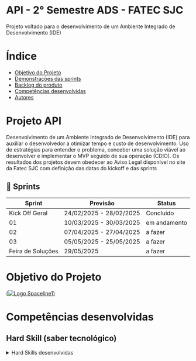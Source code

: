   # API - 2° Semestre ADS - FATEC SJC

  Projeto voltado para o desenvolvimento de um Ambiente Integrado de Desenvolvimento (IDE)

  # Índice
  * [Objetivo do Projeto](#objetivo-do-projeto)
  * [Demonstrações das sprints](#Demostrações-das-sprints)
  * [Backlog do produto](#Backlog-do-produto)
  * [Competências desenvolvidas](#competências-desenvolvidas)
  * [Autores](#autores)

  # Projeto API
  Desenvolvimento de um Ambiente Integrado de Desenvolvimento (IDE) para auxiliar o desenvolvedor a otimizar tempo e custo de desenvolvimento.
  Uso de estratégias para entender o problema, conceber uma solução viável ao desenvolver e implementar o MVP seguido de sua operação (CDIO). 
  Os resultados dos projetos devem obedecer ao Aviso Legal disponível no site da Fatec SJC com definição das datas do kickoff e das sprints

  ## :card_index: Sprints
  
  Sprint | Previsão | Status|
  |------|--------|------|
  |Kick Off Geral | 24/02/2025 - 28/02/2025 | Concluído |
  |01| 10/03/2025 - 30/03/2025 | em andamento |
  |02| 07/04/2025 - 27/04/2025 | a fazer |
  |03| 05/05/2025 - 25/05/2025 | a fazer |
  |Feira de Soluções|29/05/2025 |a fazer |


  # Objetivo do Projeto




  [(![Logo Spaceline1](https://github.com/user-attachments/assets/0172c881-902b-4b82-b01a-fa3a1f033c75))](https://youtu.be/nUbAAqzZpUc)

  </details>

  # Competências desenvolvidas

## Hard Skill (saber tecnológico)
<details>
<summary>Hard Skills desenvolvidas</summary>
  
| Tecnologia/Metodologia | Classificação |
| ---------------------- | ------------- |
| GitHub | ★ ★ ★ ★ ★ ★ ★ ☆ ☆ ☆ |
| Gestão de Projetos | ★ ★ ★ ★ ★ ★ ☆ ☆ ☆ ☆ |
| Scrum Master | ★ ★ ★ ★ ★ ★ ★ ☆ ☆ ☆ |
| Prodct Owner | ★ ★ ★ ★ ★ ★ ★ ☆ ☆ ☆ |
| Markdown | ★ ★ ★ ★ ★ ★ ★ ☆ ☆ ☆ |
| Git Projects | ★ ★ ★ ★ ★ ★ ★ ☆ ☆ ☆ |
| Jira Software | ★ ★ ★ ★ ★ ★ ★ ☆ ☆ ☆ |

# :medal_sports: Docentes
| P¹ | m² |
| ---------------------- | ------------- |
| Professor Giuliano Bertoti | Professor Cláudio Lima |


  # Autores
|    Função     | Nome                                  |                                                                                                                                                      LinkedIn & GitHub                                                                                                                                                      |
| :-----------: | :------------------------------------ | :-------------------------------------------------------------------------------------------------------------------------------------------------------------------------------------------------------------------------------------------------------------------------------------------------------------------------: |
| Product Owner |   Rafaela da Silva Penafiel Diniz         |     [![GitHub Badge](https://img.shields.io/badge/GitHub-111217?style=flat-square&logo=github&logoColor=white)](https://github.com/rafaelapenafiel)              |
| Scrum Master  | Julia Roberta Ferreira Prianti |      [![GitHub Badge](https://img.shields.io/badge/GitHub-111217?style=flat-square&logo=github&logoColor=white)](https://github.com/juliaprianti06)     |
| Team Member   | Yasmin Cristina Padilha              |         [![GitHub Badge](https://img.shields.io/badge/GitHub-111217?style=flat-square&logo=github&logoColor=white)](https://github.com/yaspadilha)|
|  Team Member  | Letícia Gabriele de Oliveira Lopes                 |         [![GitHub Badge](https://img.shields.io/badge/GitHub-111217?style=flat-square&logo=github&logoColor=white)](https://github.com/Leti-10)        |
|  Team Member  | André de Lima Gonçalves       |           [![GitHub Badge](https://img.shields.io/badge/GitHub-111217?style=flat-square&logo=github&logoColor=white)](https://github.com/DevAndre9312)          |
|  Team Member  | Raul Germano Rosendo de Oliveira Duarte       |           [![GitHub Badge](https://img.shields.io/badge/GitHub-111217?style=flat-square&logo=github&logoColor=white)](https://github.com/Raul-Germano-Rosendo)          |
|  Team Member  | Gabriel Sarubi Motta Fereira       |           [![GitHub Badge](https://img.shields.io/badge/GitHub-111217?style=flat-square&logo=github&logoColor=white)](https://github.com/GabrielSarubi-7)          |
|  Team Member  | João Álvaro Oliveira Silva       |           [![GitHub Badge](https://img.shields.io/badge/GitHub-111217?style=flat-square&logo=github&logoColor=white)](https://github.com/JoaoAlv4ro)          |
